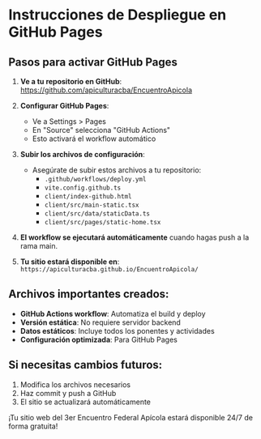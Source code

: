 # Instrucciones de Despliegue en GitHub Pages

## Pasos para activar GitHub Pages

1. **Ve a tu repositorio en GitHub**: https://github.com/apiculturacba/EncuentroApicola

2. **Configurar GitHub Pages**:
   - Ve a Settings > Pages
   - En "Source" selecciona "GitHub Actions"
   - Esto activará el workflow automático

3. **Subir los archivos de configuración**:
   - Asegúrate de subir estos archivos a tu repositorio:
     - `.github/workflows/deploy.yml`
     - `vite.config.github.ts`
     - `client/index-github.html`
     - `client/src/main-static.tsx`
     - `client/src/data/staticData.ts`
     - `client/src/pages/static-home.tsx`

4. **El workflow se ejecutará automáticamente** cuando hagas push a la rama main.

5. **Tu sitio estará disponible en**:
   `https://apiculturacba.github.io/EncuentroApicola/`

## Archivos importantes creados:

- **GitHub Actions workflow**: Automatiza el build y deploy
- **Versión estática**: No requiere servidor backend
- **Datos estáticos**: Incluye todos los ponentes y actividades
- **Configuración optimizada**: Para GitHub Pages

## Si necesitas cambios futuros:

1. Modifica los archivos necesarios
2. Haz commit y push a GitHub
3. El sitio se actualizará automáticamente

¡Tu sitio web del 3er Encuentro Federal Apícola estará disponible 24/7 de forma gratuita!